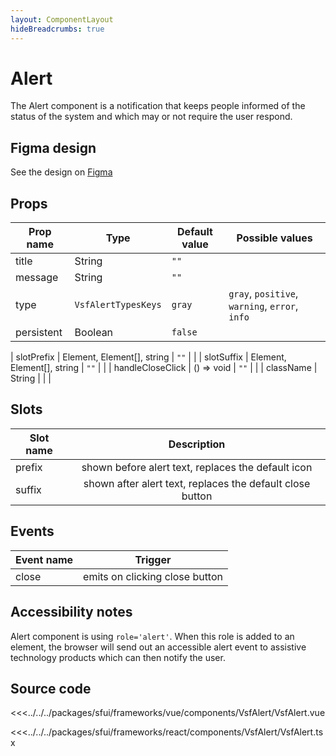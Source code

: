 ```yaml
---
layout: ComponentLayout
hideBreadcrumbs: true
---
```

# Alert

The Alert component is a notification that keeps people informed of the status of the system and which may or not require the user respond.

<Generate />

## Figma design

See the design on [Figma](https://www.figma.com/file/Cx2jw34waZltkapwq7j7aT/SFUI-2-%7C-Design-Kit-(early-alpha)?node-id=10532%3A5529&t=LIzxPt9OJb9F1mXf-1)

## Props

| Prop name             | Type                       | Default value | Possible values                        |
|-----------------------|----------------------------|---------------|----------------------------------------|
| title                | String                     | `""`            |                                        |
| message           | String                     | `""`            |                                        |
| type                  | `VsfAlertTypesKeys`        | `gray`        | `gray`, `positive`, `warning`, `error`, `info` |
| persistent            | Boolean                    | `false`       |                                        |
<!-- react -->
| slotPrefix              | Element, Element[], string | `""`            |                                        |
| slotSuffix            | Element, Element[], string | `""`            |                                        |
| handleCloseClick      | () => void                 | `""`            |                                        |
| className             | String                     |                 |                                         |

<!-- end react -->

<!-- vue -->
## Slots

| Slot name |                        Description                        |
| --------- | :-------------------------------------------------------: |
| prefix    |    shown before alert text, replaces the default icon     |
| suffix    | shown after alert text, replaces the default close button |

## Events

| Event name |            Trigger             |
| ---------- | :----------------------------: |
| close      | emits on clicking close button |

<!-- end vue -->
## Accessibility notes

Alert component is using `role='alert'`. When this role is added to an element, the browser will send out an accessible alert event to assistive technology products which can then notify the user.

## Source code

<!-- vue -->
<<<../../../packages/sfui/frameworks/vue/components/VsfAlert/VsfAlert.vue
<!-- end vue -->
<!-- react -->
<<<../../../packages/sfui/frameworks/react/components/VsfAlert/VsfAlert.tsx
<!-- end react -->
